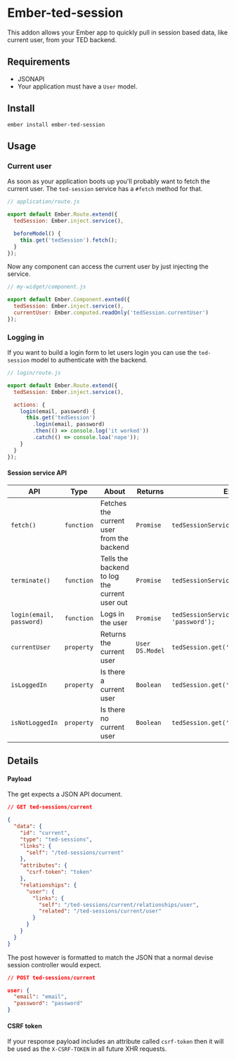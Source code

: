 # Ember-ted-session

This addon allows your Ember app to quickly pull in session based data,
like current user, from your TED backend.

## Requirements

* JSONAPI
* Your application must have a `User` model.

## Install

`ember install ember-ted-session`

## Usage

### Current user

As soon as your application boots up you'll probably want to fetch the
current user. The `ted-session` service has a `#fetch` method for that.

```javascript
// application/route.js

export default Ember.Route.extend({
  tedSession: Ember.inject.service(),

  beforeModel() {
    this.get('tedSession').fetch();
  }
});
```

Now any component can access the current user by just injecting the
service.

```javascript
// my-widget/component.js

export default Ember.Component.exnted({
  tedSession: Ember.inject.service(),
  currentUser: Ember.computed.readOnly('tedSession.currentUser')
});
```

### Logging in

If you want to build a login form to let users login you can use the
`ted-session` model to authenticate with the backend.

```javascript
// login/route.js

export default Ember.Route.extend({
  tedSession: Ember.inject.service(),

  actions: {
    login(email, password) {
      this.get('tedSession')
        .login(email, password)
        .then(() => console.log('it worked'))
        .catch(() => console.loa('nope'));
    }
  }
});
```

#### Session service API

API | Type | About | Returns | Example
--- | --- | --- | --- | ---
`fetch()` | `function` | Fetches the current user from the backend | `Promise` | `tedSessionService.fetch()`
`terminate()` | `function` | Tells the backend to log the current user out | `Promise` | `tedSessionService.terminate()`
`login(email, password)` | `function` | Logs in the user | `Promise` | `tedSessionService.login('rt@ted.com', 'password');`
`currentUser` | `property` | Returns the current user | `User DS.Model` | `tedSession.get('currentUser')`
`isLoggedIn` | `property` | Is there a current user | `Boolean` | `tedSession.get('isLoggedIn')`
`isNotLoggedIn` | `property` | Is there no current user | `Boolean` | `tedSession.get('isNotLoggedIn')`

## Details

#### Payload

The get expects a JSON API document.

```json
// GET ted-sessions/current

{
  "data": {
    "id": "current",
    "type": "ted-sessions",
    "links": {
      "self": "/ted-sessions/current"
    },
    "attributes": {
      "csrf-token": "token"
    },
    "relationships": {
      "user": {
        "links": {
          "self": "/ted-sessions/current/relationships/user",
          "related": "/ted-sessions/current/user"
        }
      }
    }
  }
}
```

The post however is formatted to match the JSON that a normal devise
session controller would expect.


```json
// POST ted-sessions/current

user: {
  "email": "email",
  "password": "password"
}
```

#### CSRF token

If your response payload includes an attribute called `csrf-token` then
it will be used as the `X-CSRF-TOKEN` in all future XHR requests.

